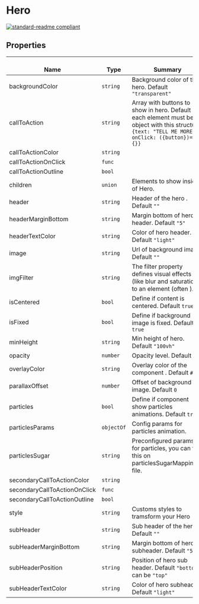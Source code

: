 # Hero
  [![standard-readme compliant](https://img.shields.io/badge/standard--readme-OK-green.svg?style=flat-square)](https://github.com/RichardLitt/standard-readme)
  

  ## Properties
  | </br>Name | </br>Type | </br>Summary | </br>Default | 
| ---- | ---- | ---- | ---- |
| backgroundColor | `string` | Background color of the hero. Default `"transparent"` | `'transparent'` |
| callToAction | `string` | Array with buttons to show in hero. Default `[]`, each element must be a object with this structure: `{text: "TELL ME MORE", onClick: ({button})=>{}}` | `null` |
| callToActionColor | `string` |  | `''` |
| callToActionOnClick | `func` |  | `() => {}` |
| callToActionOutline | `bool` |  | `true` |
| children | `union` | Elements to show inside of Hero. | `null` |
| header | `string` | Header of the hero . Default `""` | `''` |
| headerMarginBottom | `string` | Margin bottom of hero header. Default `"5"` | `'5'` |
| headerTextColor | `string` | Color of hero header. Default `"light"` | `'light'` |
| image | `string` | Url of background image. Default `""` | `''` |
| imgFilter | `string` | The filter property defines visual effects (like blur and saturation) to an element (often <img>). | `null` |
| isCentered | `bool` | Define if content is centered. Default `true` | `true` |
| isFixed | `bool` | Define if background image is fixed. Default `true` | `true` |
| minHeight | `string` | Min height of hero. Default `"100vh"` | `'100vh'` |
| opacity | `number` | Opacity level. Default `0` | `0` |
| overlayColor | `string` | Overlay color of the component . Default `#fff` | `'#fff'` |
| parallaxOffset | `number` | Offset of background image. Default `0` | `0` |
| particles | `bool` | Define if component show particles animations. Default `true` | `true` |
| particlesParams | `objectOf` | Config params for particles animation. | `null` |
| particlesSugar | `string` | Preconfigured params for particles, you can find this on particlesSugarMapping.js file. | `null` |
| secondaryCallToActionColor | `string` |  | `''` |
| secondaryCallToActionOnClick | `func` |  | `() => {}` |
| secondaryCallToActionOutline | `bool` |  | `true` |
| style | `string` | Customs styles to tramsform your Hero | `null` |
| subHeader | `string` | Sub header of the hero . Default `""` | `''` |
| subHeaderMarginBottom | `string` | Margin bottom of hero subheader. Default `"5"` | `'5'` |
| subHeaderPosition | `string` | Position of hero sub header. Default `"bottom"`, can be `"top"` | `'bottom'` |
| subHeaderTextColor | `string` | Color of hero subheader. Default `"light"` | `'light'` |
